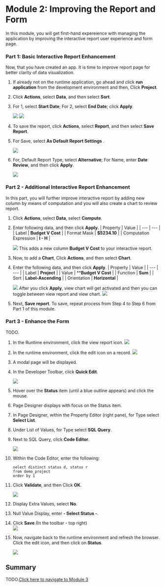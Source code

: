 # Module 2: Improving the Report and Form

In this module, you will get first-hand expereience with managing the application by improving the interactive report user experience and form page.
### **Part 1**: Basic Interactive Report Enhancement
Now, that you have created an app. It is time to improve report page for better clarity of data visualization.
1. If already not on the runtime application, go ahead and click **run application** from the development environment and then, Click **Project**.
2. Click **Actions**, select **Data**, and then select **Sort**.
3. For 1, select **Start Date**; For 2, select **End Date**; click **Apply**.

    ![](images/2/new-sort-action.png)
    ![](images/2/new-sort.png)

4. To save the report, click **Actions**, select **Report**, and then select **Save Report**.
5. For Save, select **As Default Report Settings** .

    ![](images/2/as-default-report-settings.png)
6. For, Default Report Type, select **Alternative**; For Name, enter **Date Review**, and then click **Apply**.
  

    ![](images/2/default-report-type.png)

### **Part 2** - Additional Interactive Report Enhancement
In this part, you will further improve interactive report by adding new column by means of computation and you will also create a chart to review report.
1. Click **Actions**, select **Data**, select **Compute**.
2. Enter following data, and then click **Apply.**
    | Property | Value |
    | --- | --- |
    | Label | **Budget V Cost** |
    | Format Mask | **$5234.10** |
    | Computation Expression | **I - H** |

    ![](images/2/compute.png)
    This adds a new column **Budget V Cost** to your interactive report.

3. Now, to add a **Chart**, Click **Actions**, and then select **Chart**.
4. Enter the following data, and then click **Apply**.
    | Property | Value |
    | --- | --- |
    | Label | **Project** |
    | Value | ****Budget V Cost** |
    | Function | **Sum** |
    | Sort | **Label-Ascending** |
    | Orientation | **Horizontal** |

    ![](images/2/chart.png)
    After you click **Apply**, view chart will get activated and then you can toggle between view report and view chart.
    ![](images/2/view-chart.png)
5. Next, **Save report**. To save, repeat process from Step 4 to Step 6 from Part 1 of this module.
    
### **Part 3** - Enhance the Form
TODO.
1. In the Runtime environment, click the view report icon.
    ![](images/2/new-view-report.png)
2. In the runtime environment, click the edit icon on a record.
    ![](images/2/new-edit-icon.png)
3. A modal page will be displayed.
4. In the Developer Toolbar, click **Quick Edit**.

    ![](images/2/new-developer-toolbar.png)
5. Hover over the **Status** item (until a blue outline appears) and click the mouse.
6. Page Designer displays with focus on the Status item.
7. In Page Designer, within the Property Editor (right pane), for Type select **Select List**.
8. Under List of Values, for Type select **SQL Query**.
9. Next to SQL Query, click **Code Editor**.

    ![](images/2/new-code-editor.png)

10. Within the Code Editor, enter the following:

    ```
    select distinct status d, status r
    from demo_project
    order by 1        
    ```

11. Click **Validate**, and then Click **OK**.

    ![](images/2/new-sql-code.png)
  
12. Display Extra Values, select **No**.
13. Null Value Display, enter **- Select Status -**.
14. Click **Save**.(In the toolbar - top right)  
    ![](images/2/new-list-of-values.png)
15. Now, navigate back to the runtime environment and refresh the browser. Click the edit icon, and then click on **Status**.

    ![](images/2/new-status.png)

## Summary

TODO.[Click here to navigate to Module 3](3-using-the-runtime-environment-adding-a-calendar.md)
